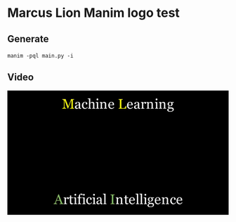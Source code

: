 # Marcus Lion Manim logo test

## Generate
```
manim -pql main.py -i
```

## Video
![](HelloWorld_ManimCE_v0.18.1.gif)

